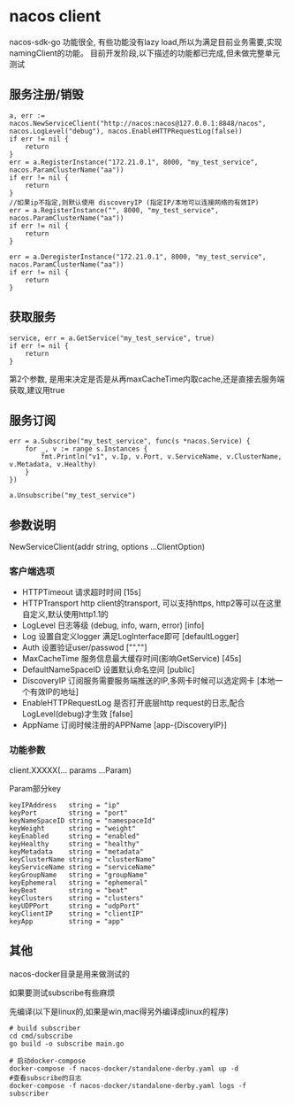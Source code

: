 # nacos client

nacos-sdk-go 功能很全, 有些功能没有lazy load,所以为满足目前业务需要,实现namingClient的功能。
目前开发阶段,以下描述的功能都已完成,但未做完整单元测试

## 服务注册/销毁

```golang
a, err := nacos.NewServiceClient("http://nacos:nacos@127.0.0.1:8848/nacos", nacos.LogLevel("debug"), nacos.EnableHTTPRequestLog(false))
if err != nil {
    return
}
err = a.RegisterInstance("172.21.0.1", 8000, "my_test_service", nacos.ParamClusterName("aa"))
if err != nil {
    return
}
//如果ip不指定,则默认使用 discoveryIP (指定IP/本地可以连接网络的有效IP)
err = a.RegisterInstance("", 8000, "my_test_service", nacos.ParamClusterName("aa"))
if err != nil {
    return
}

err = a.DeregisterInstance("172.21.0.1", 8000, "my_test_service", nacos.ParamClusterName("aa"))
if err != nil {
    return
}
```

## 获取服务

```golang
service, err = a.GetService("my_test_service", true)
if err != nil {
    return
}
```

第2个参数, 是用来决定是否是从再maxCacheTime内取cache,还是直接去服务端获取,建议用true

## 服务订阅

```golang
err = a.Subscribe("my_test_service", func(s *nacos.Service) {
    for _, v := range s.Instances {
        fmt.Println("v1", v.Ip, v.Port, v.ServiceName, v.ClusterName, v.Metadata, v.Healthy)
    }
})

a.Unsubscribe("my_test_service")
```

## 参数说明

NewServiceClient(addr string, options ...ClientOption)

### 客户端选项

- HTTPTimeout 请求超时时间   [15s]
- HTTPTransport http client的transport, 可以支持https, http2等可以在这里自定义,默认使用http1.1的
- LogLevel 日志等级 (debug, info, warn, error) [info]
- Log 设置自定义logger 满足LogInterface即可 [defaultLogger]
- Auth 设置验证user/passwod ["",""]
- MaxCacheTime 服务信息最大缓存时间(影响GetService) [45s]
- DefaultNameSpaceID 设置默认命名空间 [public]
- DiscoveryIP 订阅服务需要服务端推送的IP,多网卡时候可以选定网卡 [本地一个有效IP的地址]
- EnableHTTPRequestLog 是否打开底层http request的日志,配合LogLevel(debug)才生效 [false]
- AppName 订阅时候注册的APPName [app-{DiscoveryIP}]

### 功能参数

client.XXXXX(... params ...Param)

Param部分key

```golang
keyIPAddress   string = "ip"
keyPort        string = "port"
keyNameSpaceID string = "namespaceId"
keyWeight      string = "weight"
keyEnabled     string = "enabled"
keyHealthy     string = "healthy"
keyMetadata    string = "metadata"
keyClusterName string = "clusterName"
keyServiceName string = "serviceName"
keyGroupName   string = "groupName"
keyEphemeral   string = "ephemeral"
keyBeat        string = "beat"
keyClusters    string = "clusters"
keyUDPPort     string = "udpPort"
keyClientIP    string = "clientIP"
keyApp         string = "app"
```

## 其他

nacos-docker目录是用来做测试的

如果要测试subscribe有些麻烦

先编译(以下是linux的,如果是win,mac得另外编译成linux的程序)

```shell
# build subscriber
cd cmd/subscribe
go build -o subscribe main.go
```

```shell
# 启动docker-compose
docker-compose -f nacos-docker/standalone-derby.yaml up -d
#查看subscribe的日志
docker-compose -f nacos-docker/standalone-derby.yaml logs -f subscriber
```

